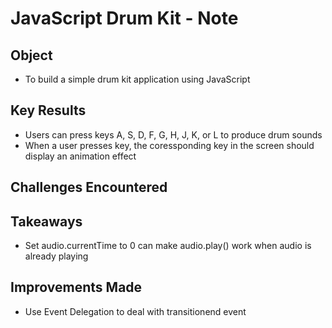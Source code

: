 # JavaScript Drum Kit - Note

## Object
- To build a simple drum kit application using JavaScript

## Key Results
- Users can press keys A, S, D, F, G, H, J, K, or L to produce drum sounds
- When a user presses key, the coressponding key in the screen should display an animation effect

## Challenges Encountered

## Takeaways
- Set audio.currentTime to 0 can make audio.play() work when audio is already playing

## Improvements Made
- Use Event Delegation to deal with transitionend event